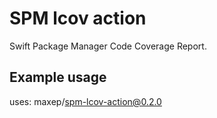 # SPM lcov action

Swift Package Manager Code Coverage Report.

## Example usage

uses: maxep/spm-lcov-action@0.2.0